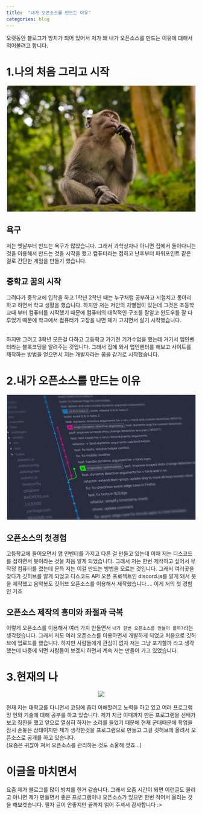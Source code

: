 ```yaml
---
title:  "내가 오픈소스를 만드는 이유"
categories: blog
---
```

오랫동안 블로그가 방치가 되어 있어서 저가 왜 내가 오픈소스를 만드는 이유에 대해서 적어볼려고 합니다.

# 1.나의 처음 그리고 시작

<center><img src="https://raw.githubusercontent.com/INMD1/blog-site/main/_posts/blog/img/juan-rumimpunu-nLXOatvTaLo-unsplash.jpg" width=500 height=50%></center>

## 욕구
저는 옛날부터 만드는 욕구가 많았습니다. 그래서 과학상자나 아니면 집에서 돌아다니는 것을 이용해서 만드는 것을 시작을 했고 컴퓨터라는 접하고 난후부터 파워포인트 같은 걸로 간단한 게임을 만들기 했습니다.

## 중학교 꿈의 시작
그려다가 중학교에 입학을 하고 1학년 2학년 때는 누구처럼 공부하고 시험치고 동아리 하고 하면서 학교 생활을 했습니다. 하지만 저는 저만의 차별점이 있는데 그것은 초등학교때 부터 컴퓨터를 시작했기 때문에 컴퓨터의 대락적인 구조를 잘알고 윈도우를 잘 다루었기 때문에 학교에서 컴퓨터가 고장을 나면 제가 고치면서 살기 시작했습니다.<br><br>

하지만 그려고 3학년 모든걸 다하고 고등학교 가기전 기가수업을 했는데 거기서 앱인벤터라는 블록코딩을 알려주는 것입니다. 그래서 집에 와서 앱인벤터를 해보고 사이트를 제작하는 방법을 얻으면서 저는 개발자라는 꿈을 같기로 시작했습니다.

# 2.내가 오픈소스를 만드는 이유
<center><img src="https://github.com/INMD1/blog-site/blob/main/_posts/blog/img/yancy-min-842ofHC6MaI-unsplash.jpg?raw=true" width=500 height=50%></center>

## 오픈소스의 첫경험
고등학교에 들어오면서 앱 인벤터를 가지고 다른 걸 만들고 있는데 이때 저는 디스코드를 접하면서 봇이라는 것을 처음 알게 되었습니다. 그래서 저는 한번 제작하고 싶어서 무작정 컴퓨터를 켰는데 문득 저는 이걸 만드는 방법을 모르는 것입니다. 그래서 여러곳을 찾다가 깃허브를 알게 되었고 디스코드 API 오픈 프로젝트인 discord.js를 알게 돼서 봇을 제작했고 음악봇도 깃허브 오픈소스를 이용해서 제작했습니다…. 이게 저의 첫 경험 인 거죠

## 오픈소스 제작의 흥미와 좌절과 극복
이렇게 오픈소스를 이용해서 여러 가지 만들면서 `내가 한번 오픈소스를 만들어 볼까?`라는 생각했습니다. 그래서 저도 여러 오픈소스를 이용하면서 개발하게 되었고 처음으로 깃허브에 업로드를 했습니다. 하지만 사람들에게 관심이 없자 저는 그냥 포기할까 라고 생각했는데 나중에 되면 사람들이 보겠지 하면서 계속 저는 만들어 가고 있었습니다.

# 3.현재의 나

<center><img src="https://github.com/INMD1/blog-site/blob/main/_posts/blog/img/bg.27e66650.webp?raw=true"></center>

현재 저는 대학교를 다니면서 코딩에 좀더 이해할려고 노력을 하고 있고 여러 프로그램밍 언와 기술에 대해 공부를 하고 있습니다. 제가 지금 이때까지 만든 프로그램을 선배가 보고 칭찬을 했고 앞으로 열심히 하자는 소리를 들었기 때문에 현재 군대때문에 학업을 잠시 손놓은 상태이지만 제가 생각한것을 프로그램으로 만들고 그걸 깃허브에 올려서 오픈소스로 공개를 하고 있습니다.<br>
(요즘은 귀찮아 져서 오픈소스를 관리하는 것도 소울해 졋죠...)


# 이글을 마치면서
요즘 제가 블로그를 많이 방치를 한거 같습니다. 그래서 요즘 시간이 되면 이런글도 올리고 아니면 제가 만들면서 좋은 프로그램이나 오픈소스가 있으면 한번 적어서 올리는 것을 해보겟습니다. 필자 글이 안좋지만 끝까지 읽어 주셔서 감사합니다 :> 